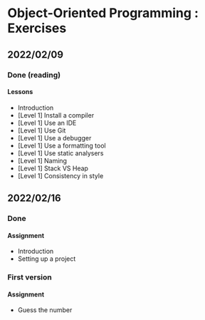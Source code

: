 # Object-Oriented Programming : Exercises

## 2022/02/09

### Done (reading)

#### Lessons 
- Introduction
- [Level 1] Install a compiler
- [Level 1] Use an IDE
- [Level 1] Use Git
- [Level 1] Use a debugger
- [Level 1] Use a formatting tool
- [Level 1] Use static analysers
- [Level 1] Naming
- [Level 1] Stack VS Heap
- [Level 1] Consistency in style


## 2022/02/16

### Done

#### Assignment
- Introduction
- Setting up a project

### First version

#### Assignment
- Guess the number